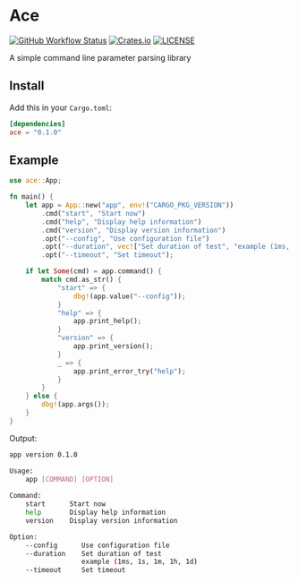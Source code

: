 
# Ace
[![GitHub Workflow Status](https://img.shields.io/github/workflow/status/wyhaya/ace/Test?style=flat-square)](https://github.com/wyhaya/ace/actions)
[![Crates.io](https://img.shields.io/crates/v/ace.svg?style=flat-square)](https://crates.io/crates/ace)
[![LICENSE](https://img.shields.io/crates/l/ace.svg?style=flat-square)](https://crates.io/crates/ace)
 
A simple command line parameter parsing library
 
 ## Install

Add this in your `Cargo.toml`:

```toml
[dependencies]
ace = "0.1.0"
```

## Example
 
```rust
use ace::App;

fn main() {
    let app = App::new("app", env!("CARGO_PKG_VERSION"))
        .cmd("start", "Start now")
        .cmd("help", "Display help information")
        .cmd("version", "Display version information")
        .opt("--config", "Use configuration file")
        .opt("--duration", vec!["Set duration of test", "example (1ms, 1s, 1m, 1h, 1d)"])
        .opt("--timeout", "Set timeout");

    if let Some(cmd) = app.command() {
        match cmd.as_str() {
            "start" => {
                dbg!(app.value("--config"));
            }
            "help" => {
                app.print_help();
            }
            "version" => {
                app.print_version();
            }
            _ => {
                app.print_error_try("help");
            }
        }
    } else {
        dbg!(app.args());
    }
}

```

Output:

```bash
app version 0.1.0

Usage:
    app [COMMAND] [OPTION]
            
Command:
    start      Start now
    help       Display help information
    version    Display version information

Option:
    --config      Use configuration file
    --duration    Set duration of test
                  example (1ms, 1s, 1m, 1h, 1d)
    --timeout     Set timeout
```